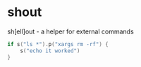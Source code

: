 # shout
sh[ell]out - a helper for external commands

```go
if s("ls *").p("xargs rm -rf") {
	s("echo it worked")
}
```
